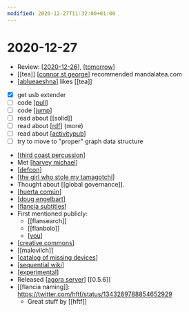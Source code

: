 ```yaml
---
modified: 2020-12-27T11:32:00+01:00
---
```


# 2020-12-27

- Review: [[2020-12-26]], [[tomorrow]]
- [[tea]] [[connor st george]] recommended mandalatea.com
- [[ablueaeshna]] likes [[tea]]
- [x] get usb extender
- [ ] code [[pull]]
- [ ] code [[jump]]
- [ ] read about [[solid]]
- [ ] read about [[rdf]] (more)
- [ ] read about [[activitypub]]
- [ ] try to move to "proper" graph data structure
- [[third coast percussion]]
- Met [[harvey michael]]
- [[defcon]]
- [[the girl who stole my tamagotchi]]
- Thought about [[global governance]].
- [[huerta común]]
- [[doug engelbart]]
- [[flancia subtitles]]
- First mentioned publicly:
  - [[flansearch]]
  - [[flanbolo]]
  - [[you]]
- [[creative commons]]
- [[malovilch]]
- [[catalog of missing devices]]
- [[sequential wiki]]
- [[experimental]]
- Released [[agora server]] [[0.5.6]]
- [[flancia naming]]: https://twitter.com/hftf/status/1343289788854652929
  - Great stuff by [[hftf]]

[//begin]: # "Autogenerated link references for markdown compatibility"
[2020-12-26]: 2020-12-26 "2020-12-26"
[tomorrow]: ../tomorrow "Tomorrow"
[connor st george]: ../connor-st-george "Connor St George"
[ablueaeshna]: ../ablueaeshna "Ablueaeshna"
[pull]: ../pull "Pull"
[jump]: ../jump "Jump"
[rdf]: ../rdf "RDF"
[activitypub]: ../activitypub "ActivityPub"
[third coast percussion]: ../third-coast-percussion "Third Coast Percussion"
[harvey michael]: ../harvey-michael "Harvey Michael"
[defcon]: ../defcon "Defcon"
[the girl who stole my tamagotchi]: ../the-girl-who-stole-my-tamagotchi "The Girl Who Stole My Tamagotchi"
[huerta común]: ../huerta-común "Huerta Común"
[doug engelbart]: ../doug-engelbart "Doug Engelbart"
[flancia subtitles]: ../flancia-subtitles "Flancia Subtitles"
[you]: ../you "You"
[creative commons]: ../creative-commons "Creative Commons"
[catalog of missing devices]: ../catalog-of-missing-devices "Catalog of Missing Devices"
[sequential wiki]: ../sequential-wiki "Sequential Wiki"
[experimental]: ../experimental "Experimental"
[agora server]: ../agora-server "Agora Server"
[//end]: # "Autogenerated link references"